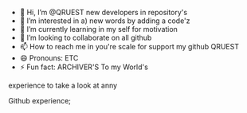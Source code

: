 - 👋 Hi, I’m @QRUEST new developers in repository's
- 👀 I’m interested in a) new words by adding a code'z 
- 🌱 I’m currently learning in my self for motivation
- 💞️ I’m looking to collaborate on all github
- 📫 How to reach me in you're scale for support my github QRUEST
- 😄 Pronouns: ETC
- ⚡ Fun fact: ARCHIVER'S
  To my World's
<!---√•^•√
QRUEST/QRUEST is a ✨ special ✨ repository because its `README.md` (this QRUEST) appears on your GitHub profile.
You can click the Preview link to take a look at your changes.For any words
--->experience to take a look at anny
Github experience;
